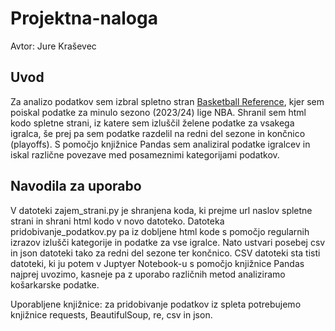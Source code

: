 # Projektna-naloga

Avtor: Jure Kraševec

## Uvod

Za analizo podatkov sem izbral spletno stran [Basketball Reference](https://www.basketball-reference.com/), kjer sem poiskal podatke za minulo sezono (2023/24) lige NBA.
Shranil sem html kodo spletne strani, iz katere sem izluščil želene podatke za vsakega igralca, še prej pa sem podatke razdelil na redni del sezone in končnico (playoffs).
S pomočjo knjižnice Pandas sem analiziral podatke igralcev in iskal različne povezave med posameznimi kategorijami podatkov.

## Navodila za uporabo

V datoteki zajem_strani.py je shranjena koda, ki prejme url naslov spletne strani in shrani html kodo v novo datoteko. Datoteka pridobivanje_podatkov.py pa iz dobljene html kode s pomočjo regularnih izrazov izlušči kategorije in podatke za vse igralce. Nato ustvari posebej csv in json datoteki tako za redni del sezone ter končnico. CSV datoteki sta tisti datoteki, ki ju potem v Juptyer Notebook-u s pomočjo knjižnice Pandas najprej uvozimo, kasneje pa z uporabo različnih metod analiziramo košarkarske podatke. 

Uporabljene knjižnice: za pridobivanje podatkov iz spleta potrebujemo knjižnice requests, BeautifulSoup, re, csv in json.